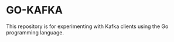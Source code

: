 # GO-KAFKA

This repository is for experimenting with Kafka clients using the Go programming language.